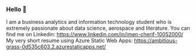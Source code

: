 ### Hello 👋

I am a business analytics and information technology student who is extremely passionate about data science, aerospace and literature.
You can find me on Linkedin: https://www.linkedin.com/in/imen-cherif-10052000/
My very short resume using Azure Static Web Apps: https://ambitious-grass-0d535c603.2.azurestaticapps.net/

<!--
**imen-cherif/imen-cherif** is a ✨ _special_ ✨ repository because its `README.md` (this file) appears on your GitHub profile.

Here are some ideas to get you started:

- 🔭 I’m currently working on ...
- 🌱 I’m currently learning ...
- 👯 I’m looking to collaborate on ...
- 🤔 I’m looking for help with ...
- 💬 Ask me about ...
- 📫 How to reach me: ...
- 😄 Pronouns: ...
- ⚡ Fun fact: ...
-->
